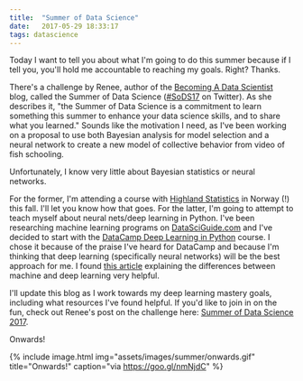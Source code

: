 ```yaml
---
title:  "Summer of Data Science"
date:   2017-05-29 18:33:17
tags: datascience
---
```


Today I want to tell you about what I'm going to do this summer because if I tell you, you'll hold me accountable to reaching my goals. Right? Thanks.

There's a challenge by Renee, author of the [Becoming A Data Scientist][BDS] blog, called the Summer of Data Science ([#SoDS17][#SoDS17] on Twitter). As she describes it, "the Summer of Data Science is a commitment to learn something this summer to enhance your data science skills, and to share what you learned." Sounds like the motivation I need, as I've been working on a proposal to use both Bayesian analysis for model selection and a neural network to create a new model of collective behavior from video of fish schooling.

Unfortunately, I know very little about Bayesian statistics or neural networks. 

For the former, I'm attending a course with [Highland Statistics][stats] in Norway (!) this fall. I'll let you know how that goes. For the latter, I'm going to attempt to teach myself about neural nets/deep learning in Python. I've been researching machine learning programs on [DataSciGuide.com] and I've decided to start with the [DataCamp Deep Learning in Python][datacamp] course. I chose it because of the praise I've heard for DataCamp and because I'm thinking that deep learning (specifically neural networks) will be the best approach for me. I found [this article] explaining the differences between machine and deep learning very helpful.

I'll update this blog as I work towards my deep learning mastery goals, including what resources I've found helpful. If you'd like to join in on the fun, check out Renee's post on the challenge here: [Summer of Data Science 2017].

Onwards!

{% include image.html
            img="assets/images/summer/onwards.gif"
            title="Onwards!"
            caption="via https://goo.gl/nmNjdC" %}


[BDS]: https://www.becomingadatascientist.com
[#SoDS17]: https://twitter.com/search?q=%23SoDS17&src=tyah&lang=en
[stats]: http://www.highstat.com/index.html
[DataSciGuide.com]: http://www.datasciguide.com/
[datacamp]: https://www.datacamp.com/courses/deep-learning-in-python
[this article]: https://blogs.nvidia.com/blog/2016/07/29/whats-difference-artificial-intelligence-machine-learning-deep-learning-ai/
[Summer of Data Science 2017]: https://www.becomingadatascientist.com/2017/05/29/summer-of-data-science-2017/